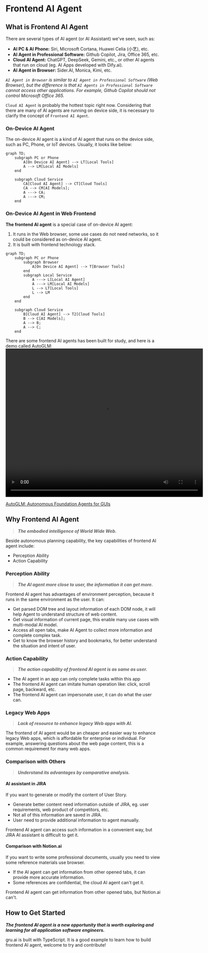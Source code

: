 # Frontend AI Agent 

## What is Frontend AI Agent
There are several types of AI agent (or AI Assistant) we've seen, such as:
 * **AI PC & AI Phone:** Siri, Microsoft Cortana, Huawei Celia (小艺), etc.
 * **AI Agent in Professional Software:** Github Copilot, Jira, Office 365, etc.
 * **Cloud AI Agent:** ChatGPT, DeepSeek, Gemini, etc., or other AI agents that run on cloud (eg. AI Apps developed with Dify.ai).
 * **AI Agent in Browser:** Sider.AI, Monica, Kimi, etc. 

*`AI Agent in Browser` is similar to `AI Agent in Professional Software` (Web Browser), but the difference is that `AI Agents in Professional Software` cannot access other applications. For example, Github Copilot should not control Microsoft Office 365.*

`Cloud AI Agent` is probably the hottest topic right now. Considering that there are many of AI agents are running on device side, it is necessary to clarify the concept of `Frontend AI Agent`.

### On-Device AI Agent
The on-device AI agent is a kind of AI agent that runs on the device side, such as PC, Phone, or IoT devices. Usually, it looks like below:
```mermaid
graph TD;
    subgraph PC or Phone
        A[On Device AI Agent] --> LT[Local Tools]
        A --> LM[Local AI Models]
    end
    
    subgraph Cloud Service
        CA[Cloud AI Agent] --> CT[Cloud Tools]
        CA --> CM[AI Models];
        A ---> CA;
        A ---> CM;
    end
```

### On-Device AI Agent in Web Frontend
**The frontend AI agent** is a special case of on-device AI agent:
1. It runs in the Web browser, some use cases do not need networks, so it could be considered as on-device AI agent.
2. It is built with frontend technology stack.

```mermaid
graph TD;
    subgraph PC or Phone
        subgraph Browser
            A[On Device AI Agent] --> T[Browser Tools]    
        end
        subgraph Local Service
            A ---> L[Local AI Agent]
            A ---> LM[Local AI Models]
            L --> LT[Local Tools]
            L --> LM
        end
    end
    
    subgraph Cloud Service
        B[Cloud AI Agent] --> T2[Cloud Tools]
        B --> C[AI Models];
        A --> B;
        A --> C;
    end
```

There are some frontend AI agents has been built for study, and here is a demo called AutoGLM:
<video width="640" height="480" controls="">
    <source src="https://xiao9905.github.io/AutoGLM/static/videos/web_overall_video.mp4" type="video/mp4">
</video>

[AutoGLM: Autonomous Foundation Agents for GUIs](https://xiao9905.github.io/AutoGLM/)

## Why Frontend AI Agent
> ***The embodied intelligence of World Wide Web.***

Beside autonomous planning capability, the key capabilities of frontend AI agent include:
* Perception Ability
* Action Capability

### Perception Ability
> ***The AI agent more close to user, the information it can get more.***

Frontend AI agent has advantages of environment perception, because it runs in the same environment as the user. It can:
* Get parsed DOM tree and layout information of each DOM node, it will help Agent to understand structure of web content.
* Get visual information of current page, this enable many use cases with multi-modal AI model.
* Access all open tabs, make AI Agent to collect more information and complete complex task.
* Get to know the browser history and bookmarks, for better understand the situation and intent of user.

### Action Capability
> ***The action capability of frontend AI agent is as same as user.***
* The AI agent in an app can only complete tasks within this app
* The frontend AI agent can imitate human operation like: click, scroll page, backward, etc.
* The frontend AI agent can impersonate user, it can do what the user can.

### Legacy Web Apps
> ***Lack of resource to enhance legacy Web apps with AI.***

The frontend of AI agent would be an cheaper and easier way to enhance legacy Web apps, which is affordable for enterprise or individual. For example, answering questions about the web page content, this is a common requirement for many web apps. 

### Comparison with Others
> ***Understand its advantages by comparative analysis.***

#### AI assistant in JIRA
If you want to generate or modify the content of User Story.
* Generate better content need information outside of JIRA, eg. user requirements, web product of competitors, etc.
* Not all of this information are saved in JIRA.
* User need to provide additional information to agent manually.

Frontend AI agent can access such information in a convenient way, but JIRA AI assistant is difficult to get it.

#### Comparison with Notion.ai
If you want to write some professional documents, usually you need to view some reference materials use browser.
* If the AI agent can get information from other opened tabs, it can provide more accurate information.
* Some references are confidential, the cloud AI agent can't get it. 

Frontend AI agent can get information from other opened tabs, but Notion.ai can't.

## How to Get Started
***The frontend AI agent is a new opportunity that is worth exploring and learning for all application software engineers.***

gru.ai is built with TypeScript. It is a good example to learn how to build frontend AI agent, welcome to try and contribute!


